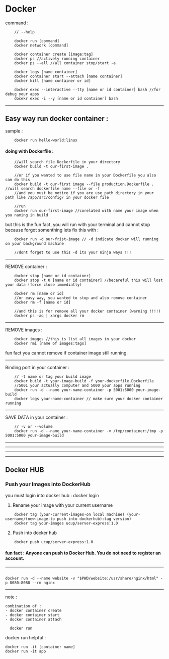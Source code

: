 # Docker

command :
```
    // --help

    docker run [command]
    docker network [command]
    
    docker container create [image:tag]
    docker ps //actively running container
    docker ps --all //all container stop/start -a

    docker logs [name container]
    docker container start --attach [name container]
    docker kill [name container or id]

    docker exec --interactive --tty [name or id container] bash //for debug your apps
    docekr exec -i --y [name or id container] bash
```
---

## Easy way run docker container :
sample :

```
    docker run hello-world:linux
```

#### doing with Dockerfile :
```
    //will search file Dockerfile in your directory
    docker build -t our-first-image . 
    
    //or if you wanted to use file name in your Dockerfile you also can do this
    docker build -t our-first image --file production.Dockerfile .    //will search dockerfile name --file or -f
    //and you must be notice if you are use path directory in your path like /app/src/config/ in your docker file

    //run
    docker run our-first-image //corelated with name your image when you naming in build 
```

but this is the fun fact, you will run with your terminal and cannot stop because forgot somenthing 
lets fix this with :
```
    docker run -d our-frist-image // -d indicate docker will running on your background machine

    //dont forget to use this -d its your ninja ways !!!
```
---

REMOVE container :
```
    docker stop [name or id container]
    docker stop -t 0 [name or id container] //becareful this will lost your data (force close immediatly)

    docker rm [name or id]
    //or easy way, you wanted to stop and also remove container
    docker rm -f [name or id]

    //and this is for remove all your docker container (warning !!!!)
    docker ps -aq | xargs docker rm

```

---

REMOVE images :
```
    docker images //this is list all images in your docker
    docker rmi [name of images:tags]

```
fun fact you cannot remove if container image still running.

---

Binding port in your container :
```
    // -t name or tag your build image
    docker build -t your-image-build -f your-dockerfile.Dockerfile
    //5001 your actually computer and 5000 your apps running
    docker run -d --name your-name-container -p 5001:5000 your-image-build
    docker logs your-name-container // make sure your docker container running
```
---

SAVE DATA in your container :
```
    // -v or --volume
    docker run -d --name your-name-container -v /tmp/container:/tmp -p 5001:5000 your-image-build
```

---
---
---
---


## Docker HUB

### Push your Images into DockerHub
you must login into docker hub : docker login

1. Rename your image with your current username
```
    docker tag (your-current-images-on local machine) (your-username/(new-image-to push into dockerhub):tag version)
    docker tag your-images ucup/server-express:1.0

```

2. Push into docker hub
```
    docker push ucup/server-express:1.0 
```

#### fun fact : Anyone can push to Docker Hub. You do not need to register an account.

---

```

docker run -d --name website -v "$PWD/website:/usr/share/nginx/html" -p 8080:8080 --rm nginx

```


---
note :
```
combination of :
- docker container create
- docker container start
- docker container attach
  
  docker run
```

docker run helpful :
```
docker run -it [container name]
docker run -it app
```
